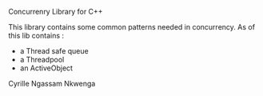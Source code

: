 Concurrenry  Library for C++

This library contains some common patterns needed in concurrency.
As of this lib contains :
* a Thread safe queue
* a Threadpool
* an ActiveObject



Cyrille Ngassam Nkwenga
